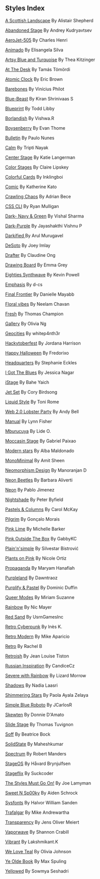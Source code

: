 
## Styles Index


[A Scottish Landscape](https://github.com/5t3ph/stylestage/tree/main/src/styles/css/a-scottish-landscape.css) By Alistair Shepherd

[Abandoned Stage](https://github.com/5t3ph/stylestage/tree/main/src/styles/css/abandoned-stage.css) By Andrey Kudryavtsev

[AeroJet-505](https://github.com/5t3ph/stylestage/tree/main/src/styles/css/aerojet-505.css) By Charles Henri

[Animado](https://github.com/5t3ph/stylestage/tree/main/src/styles/css/animado.css) By Elisangela Silva

[Artsy Blue and Turquoise](https://github.com/5t3ph/stylestage/tree/main/src/styles/css/artsy-blue-and-turquoise.css) By Thea Kitzinger

[At The Desk](https://github.com/5t3ph/stylestage/tree/main/src/styles/css/at-the-desk.css) By Tamás Tömördi

[Atomic Clock](https://github.com/5t3ph/stylestage/tree/main/src/styles/css/atomic-clock.css) By Eric Brown

[Barebones](https://github.com/5t3ph/stylestage/tree/main/src/styles/css/barebones.css) By Vinícius Philot

[Blue-Beast](https://github.com/5t3ph/stylestage/tree/main/src/styles/css/blue-beast.css) By Kiran Shrinivaas S

[Blueprint](https://github.com/5t3ph/stylestage/tree/main/src/styles/css/blueprint.css) By Todd Libby

[Borlandish](https://github.com/5t3ph/stylestage/tree/main/src/styles/css/borlandish.css) By Vishwa.R

[Boysenberry](https://github.com/5t3ph/stylestage/tree/main/src/styles/css/boysenberry.css) By Evan Thome

[Bulletin](https://github.com/5t3ph/stylestage/tree/main/src/styles/css/bulletin.css) By Paulo Nunes

[Calm](https://github.com/5t3ph/stylestage/tree/main/src/styles/css/calm.css) By Tripti Nayak

[Center Stage](https://github.com/5t3ph/stylestage/tree/main/src/styles/css/center-stage.css) By Katie Langerman

[Color Stages](https://github.com/5t3ph/stylestage/tree/main/src/styles/css/color-stages.css) By Claire Lipskey

[Colorful Cards](https://github.com/5t3ph/stylestage/tree/main/src/styles/css/colorful-cards.css) By Inklingboi

[Comic](https://github.com/5t3ph/stylestage/tree/main/src/styles/css/comic.css) By Katherine Kato

[Crawling Chaos](https://github.com/5t3ph/stylestage/tree/main/src/styles/css/crawling-chaos.css) By Adrian Bece

[CSS CLI](https://github.com/5t3ph/stylestage/tree/main/src/styles/css/css-cli.css) By Ryan Mulligan

[Dark- Navy &amp; Green](https://github.com/5t3ph/stylestage/tree/main/src/styles/css/dark-navy-and-green.css) By Vishal Sharma

[Dark-Purple](https://github.com/5t3ph/stylestage/tree/main/src/styles/css/dark-purple.css) By Jayashakthi Vishnu P

[Darkified ](https://github.com/5t3ph/stylestage/tree/main/src/styles/css/darkified.css) By Arul Murugavel

[DeSoto](https://github.com/5t3ph/stylestage/tree/main/src/styles/css/desoto.css) By Joey Imlay

[Drafter](https://github.com/5t3ph/stylestage/tree/main/src/styles/css/drafter.css) By Claudine Ong

[Drawing Board](https://github.com/5t3ph/stylestage/tree/main/src/styles/css/drawing-board.css) By Emma Grey

[Eighties Synthwave](https://github.com/5t3ph/stylestage/tree/main/src/styles/css/eighties-synthwave.css) By Kevin Powell

[Emphasis](https://github.com/5t3ph/stylestage/tree/main/src/styles/css/emphasis.css) By d-cs

[Final Frontier](https://github.com/5t3ph/stylestage/tree/main/src/styles/css/final-frontier.css) By Danielle Mayabb

[Floral vibes](https://github.com/5t3ph/stylestage/tree/main/src/styles/css/floral-vibes.css) By Neelam Chavan

[Fresh](https://github.com/5t3ph/stylestage/tree/main/src/styles/css/fresh.css) By Thomas Champion

[Gallery](https://github.com/5t3ph/stylestage/tree/main/src/styles/css/gallery.css) By Olivia Ng

[Geocities](https://github.com/5t3ph/stylestage/tree/main/src/styles/css/geocities.css) By whitep4nth3r

[Hackytoberfest](https://github.com/5t3ph/stylestage/tree/main/src/styles/css/hackytoberfest.css) By Jordana Harrison

[Happy Halloween](https://github.com/5t3ph/stylestage/tree/main/src/styles/css/happy-halloween.css) By Fredorixo

[Headquarters](https://github.com/5t3ph/stylestage/tree/main/src/styles/css/headquarters.css) By Stephanie Eckles

[I Got The Blues](https://github.com/5t3ph/stylestage/tree/main/src/styles/css/i-got-the-blues.css) By Jessica Nagar

[iStage](https://github.com/5t3ph/stylestage/tree/main/src/styles/css/istage.css) By Bahe Yaich

[Jet Set](https://github.com/5t3ph/stylestage/tree/main/src/styles/css/jet-set.css) By Cory Birdsong

[Liquid Style](https://github.com/5t3ph/stylestage/tree/main/src/styles/css/liquid-style.css) By Toni Rome

[Web 2.0 Lobster Party](https://github.com/5t3ph/stylestage/tree/main/src/styles/css/web-2.0-lobster-party.css) By Andy Bell

[Manual](https://github.com/5t3ph/stylestage/tree/main/src/styles/css/manual.css) By Lynn Fisher

[Mburucuya](https://github.com/5t3ph/stylestage/tree/main/src/styles/css/mburucuya.css) By Lide O.

[Moccasin Stage](https://github.com/5t3ph/stylestage/tree/main/src/styles/css/moccasin-stage.css) By Gabriel Paixao

[Modern stars](https://github.com/5t3ph/stylestage/tree/main/src/styles/css/modern-stars.css) By Alba Maldonado

[MonoMinimal](https://github.com/5t3ph/stylestage/tree/main/src/styles/css/monominimal.css) By Amit Sheen

[Neomorphism Design](https://github.com/5t3ph/stylestage/tree/main/src/styles/css/neomorphism-design.css) By Manoranjan D

[Neon Beetles](https://github.com/5t3ph/stylestage/tree/main/src/styles/css/neon-beetles.css) By Barbara Aliverti

[Neon](https://github.com/5t3ph/stylestage/tree/main/src/styles/css/neon.css) By Pablo Jimenez

[Nightshade](https://github.com/5t3ph/stylestage/tree/main/src/styles/css/nightshade.css) By Peter Byfield

[Pastels &amp; Columns](https://github.com/5t3ph/stylestage/tree/main/src/styles/css/pastels-and-columns.css) By Carol McKay

[Pilgrim](https://github.com/5t3ph/stylestage/tree/main/src/styles/css/pilgrim.css) By Gonçalo Morais

[Pink Lime](https://github.com/5t3ph/stylestage/tree/main/src/styles/css/pink-lime.css) By Michelle Barker

[Pink Outside The Box](https://github.com/5t3ph/stylestage/tree/main/src/styles/css/pink-outside-the-box.css) By GabbyKC

[Plain&#39;n&#39;simple](https://github.com/5t3ph/stylestage/tree/main/src/styles/css/plainnsimple.css) By Silvestar Bistrović

[Plants on Pink](https://github.com/5t3ph/stylestage/tree/main/src/styles/css/plants-on-pink.css) By Nicole Ortiz

[Propaganda](https://github.com/5t3ph/stylestage/tree/main/src/styles/css/propaganda.css) By Maryam Hanafiah

[Purpleland](https://github.com/5t3ph/stylestage/tree/main/src/styles/css/purpleland.css) By Dawntraoz

[Purplify &amp; Pastel](https://github.com/5t3ph/stylestage/tree/main/src/styles/css/purplify-and-pastel.css) By Dominic Duffin

[Queer Modes](https://github.com/5t3ph/stylestage/tree/main/src/styles/css/queer-modes.css) By Miriam Suzanne

[Rainbow](https://github.com/5t3ph/stylestage/tree/main/src/styles/css/rainbow.css) By Nic Mayer

[Red Sand](https://github.com/5t3ph/stylestage/tree/main/src/styles/css/red-sand.css) By UsrnGamesInc

[Retro Cyberpunk](https://github.com/5t3ph/stylestage/tree/main/src/styles/css/retro-cyberpunk.css) By Inès K.

[Retro Modern](https://github.com/5t3ph/stylestage/tree/main/src/styles/css/retro-modern.css) By Mike Aparicio

[Retro](https://github.com/5t3ph/stylestage/tree/main/src/styles/css/retro.css) By Rachel B

[Retroish](https://github.com/5t3ph/stylestage/tree/main/src/styles/css/retroish.css) By Jean Louise Tiston

[Russian Inspiration](https://github.com/5t3ph/stylestage/tree/main/src/styles/css/russian-inspiration.css) By CandiceCz

[Severe with Rainbow](https://github.com/5t3ph/stylestage/tree/main/src/styles/css/severe-with-rainbow.css) By Lizard Morrow

[Shadows](https://github.com/5t3ph/stylestage/tree/main/src/styles/css/shadows.css) By Nadia Laasri

[Shimmering Stars](https://github.com/5t3ph/stylestage/tree/main/src/styles/css/shimmering-stars.css) By Paola Ayala Zelaya

[Simple Blue Roboto](https://github.com/5t3ph/stylestage/tree/main/src/styles/css/simple-blue-roboto.css) By JCarlosR

[Skewten](https://github.com/5t3ph/stylestage/tree/main/src/styles/css/skewten.css) By Donnie D&#39;Amato

[Slide Stage](https://github.com/5t3ph/stylestage/tree/main/src/styles/css/slide-stage.css) By Thomas Tuvignon

[Soff](https://github.com/5t3ph/stylestage/tree/main/src/styles/css/soff.css) By Beatrice Bock

[SolidState](https://github.com/5t3ph/stylestage/tree/main/src/styles/css/solidstate.css) By Maheshkumar

[Spectrum](https://github.com/5t3ph/stylestage/tree/main/src/styles/css/spectrum.css) By Robert Manders

[StageOS](https://github.com/5t3ph/stylestage/tree/main/src/styles/css/stageos.css) By Håvard Brynjulfsen

[Stageflix](https://github.com/5t3ph/stylestage/tree/main/src/styles/css/stageflix.css) By Suckcoder

[The Styles Must Go On!](https://github.com/5t3ph/stylestage/tree/main/src/styles/css/the-styles-must-go-on.css) By Joe Lamyman

[Sweet N Sp00ky](https://github.com/5t3ph/stylestage/tree/main/src/styles/css/sweet-n-sp00ky.css) By Aiden Schrock

[Sysfonts](https://github.com/5t3ph/stylestage/tree/main/src/styles/css/sysfonts.css) By Halvor William Sanden

[Trafalgar](https://github.com/5t3ph/stylestage/tree/main/src/styles/css/trafalgar.css) By Mike Andrewartha

[Transparency](https://github.com/5t3ph/stylestage/tree/main/src/styles/css/transparency.css) By Jens Oliver Meiert

[Vaporwave](https://github.com/5t3ph/stylestage/tree/main/src/styles/css/vaporwave.css) By Shannon Crabill

[Vibrant](https://github.com/5t3ph/stylestage/tree/main/src/styles/css/vibrant.css) By Lakshmikant.K

[We Love Teal](https://github.com/5t3ph/stylestage/tree/main/src/styles/css/we-love-teal.css) By Olivia Johnson

[Ye Olde Book](https://github.com/5t3ph/stylestage/tree/main/src/styles/css/ye-olde-book.css) By Max Spuling

[Yellowed](https://github.com/5t3ph/stylestage/tree/main/src/styles/css/yellowed.css) By Sowmya Seshadri
